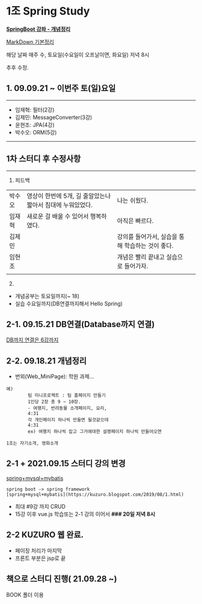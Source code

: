 # 1조 Spring Study


<!-- **[SpringBoot 강좌 - 개념정리](https://www.youtube.com/playlist?list=PL93mKxaRDidG_OIfRQ4nztPQ13y74lCYg){: target="_blank"}** -->

**<a href="https://www.youtube.com/playlist?list=PL93mKxaRDidG_OIfRQ4nztPQ13y74lCYg" target="_blank">SpringBoot 강좌 - 개념정리</a>**

<a href="https://ansohxxn.github.io/blog/markdown/" target="_blank">MarkDown 기본정리</a>
<!-- [markdown 기본정리](https://ansohxxn.github.io/blog/markdown/){: target="_blank"} -->



해당 날짜 매주 수, 토요일(수요일이 오프날이면, 화요일) 저녁 8시

추후 수정.

## 1. 09.09.21 ~ 이번주 토(일)요일
---
- 임재혁: 필터(2강)
- 김제민: MessageConverter(3강)
- 윤현조: JPA(4강)
- 박수오: ORM(5강)

---

## 1차 스터디 후 수정사항
---
1. 피드백

|||||
|--|--|--|--|
| 박수오| 영상이 한번에 5개, 길 줄알았는나 짧아서 침대에 누워있었다.|나는 쉬웠다.||
| 임재혁| 새로운 걸 배울 수 있어서 행복하였다.|아직은 빠르다.||
| 김제민| |강의를 들어가서, 실습을 통해 학습하는 것이 좋다.||
| 임현조| |개념은 빨리 끝내고 실습으로 들어가자.||
|||||

2.

- 개념공부는 토요일까지(~ 18)
- 실습 수요일까지(DB연결까지해서 Hello Spring)


## 2-1. 09.15.21 DB연결(Database까지 연결)

[DB까지 연결은 6강까지](https://www.youtube.com/playlist?list=PL93mKxaRDidECgjOBjPgI3Dyo8ka6Ilqm)

## 2-2. 09.18.21 개념정리

+ 번외(Web_MiniPage): 학원 과제...
```text
예)
        팀 미니프로젝트 : 팀 홈페이지 만들기
        1인당 2장 총 9 ~ 10장.
        - 여행지, 반려동물 소개페이지, 요리,
        4:31
        각 개인페이지 하나씩 만들면 될것같으데
        4:31
        ex) 여행지 하나씩 잡고 그거에대한 설명페이지 하나씩 만들어오면

1조는 자기소개, 영화소개
```

## 2-1 + 2021.09.15 스터디 강의 변경
[spring+mysql+mybatis](https://kuzuro.blogspot.com/2019/08/1.html)
```
spring boot -> spring framework
[spring+mysql+mybatis](https://kuzuro.blogspot.com/2019/08/1.html)
```

- 최대 #9강 까지 CRUD
- 15강 이후 vue.js 학습또는 2-1 강의 이어서
**### 20일 저녁 8시**

## 2-2 KUZURO 웹 완료.
- 페이징 처리가 마지막
- 프론트 부분은 jsp로 끝

## 책으로 스터디 진행( 21.09.28 ~)
BOOK 폴더 이용